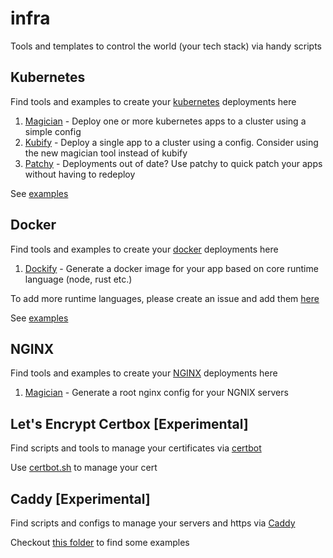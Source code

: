 # infra

Tools and templates to control the world (your tech stack) via handy scripts

## Kubernetes 

Find tools and examples to create your [kubernetes](https://kubernetes.io) deployments here

1. [Magician](./kubernetes/tools/magician) - Deploy one or more kubernetes apps to a cluster using a simple config
2. [Kubify](./kubernetes/tools/kubify) - Deploy a single app to a cluster using a config. Consider using the new magician tool instead of kubify
3. [Patchy](./kuberenetes/tools/patchy) - Deployments out of date? Use patchy to quick patch your apps without having to redeploy

See [examples](./kubernetes/examples)

## Docker

Find tools and examples to create your [docker](https://docker.com) deployments here

1. [Dockify](./docker/tools/dockify) - Generate a docker image for your app based on core runtime language (node, rust etc.)

To add more runtime languages, please create an issue and add them [here](./docker/tools/dockify/template)

See [examples](./docker/examples)

## NGINX

Find tools and examples to create your [NGINX](https://www.nginx.com/) deployments here

1. [Magician](./nginx/tools/magician) - Generate a root nginx config for your NGNIX servers

## Let's Encrypt Certbox [Experimental]

Find scripts and tools to manage your certificates via [certbot](https://certbot.eff.org/)

Use [certbot.sh](./letsencrypt-certbot/certbot.sh) to manage your cert

## Caddy [Experimental]

Find scripts and configs to manage your servers and https via [Caddy](https://caddyserver.com/)

Checkout [this folder](./caddy) to find some examples

